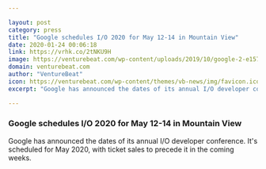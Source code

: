 ```yaml
---

layout: post
category: press
title: "Google schedules I/O 2020 for May 12-14 in Mountain View"
date: 2020-01-24 00:06:18
link: https://vrhk.co/2tNKU9H
image: https://venturebeat.com/wp-content/uploads/2019/10/google-2-e1576088234162.jpg?w=1200&strip=all
domain: venturebeat.com
author: "VentureBeat"
icon: https://venturebeat.com/wp-content/themes/vb-news/img/favicon.ico
excerpt: "Google has announced the dates of its annual I/O developer conference. It's scheduled for May 2020, with ticket sales to precede it in the coming weeks."

---
```


### Google schedules I/O 2020 for May 12-14 in Mountain View

Google has announced the dates of its annual I/O developer conference. It's scheduled for May 2020, with ticket sales to precede it in the coming weeks.